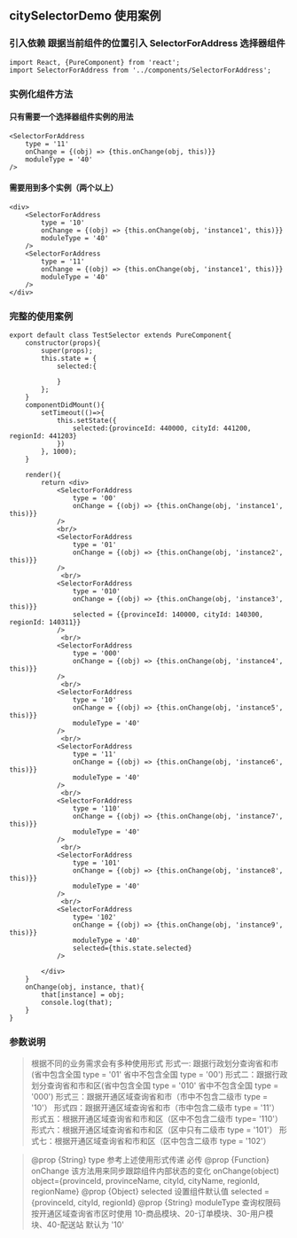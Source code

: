 ## citySelectorDemo 使用案例

### 引入依赖 跟据当前组件的位置引入 SelectorForAddress 选择器组件
```
import React, {PureComponent} from 'react';
import SelectorForAddress from '../components/SelectorForAddress';
```

### 实例化组件方法
#### 只有需要一个选择器组件实例的用法
```
<SelectorForAddress
    type = '11'
    onChange = {(obj) => {this.onChange(obj, this)}}
    moduleType = '40'  
/>
```
#### 需要用到多个实例（两个以上）
```
<div>
    <SelectorForAddress
        type = '10'
        onChange = {(obj) => {this.onChange(obj, 'instance1', this)}}
        moduleType = '40'  
    />
    <SelectorForAddress
        type = '11'
        onChange = {(obj) => {this.onChange(obj, 'instance1', this)}}
        moduleType = '40'  
    />
</div>
```
### 完整的使用案例
```
export default class TestSelector extends PureComponent{
    constructor(props){
        super(props);
        this.state = {
            selected:{

            }
        };
    }
    componentDidMount(){
        setTimeout(()=>{
            this.setState({
                selected:{provinceId: 440000, cityId: 441200, regionId: 441203}
            })
        }, 1000);
    }
   
    render(){
        return <div>
            <SelectorForAddress 
                type = '00'
                onChange = {(obj) => {this.onChange(obj, 'instance1', this)}}
            />
            <br/>
            <SelectorForAddress
                type = '01'
                onChange = {(obj) => {this.onChange(obj, 'instance2', this)}}
            />
             <br/>
            <SelectorForAddress
                type = '010'
                onChange = {(obj) => {this.onChange(obj, 'instance3', this)}}
                selected = {{provinceId: 140000, cityId: 140300, regionId: 140311}}
            />
             <br/>
            <SelectorForAddress 
                type = '000'
                onChange = {(obj) => {this.onChange(obj, 'instance4', this)}}
            />
             <br/>
            <SelectorForAddress 
                type = '10'
                onChange = {(obj) => {this.onChange(obj, 'instance5', this)}}
                moduleType = '40' 
            />
             <br/>
            <SelectorForAddress 
                type = '11'
                onChange = {(obj) => {this.onChange(obj, 'instance6', this)}}
                moduleType = '40'  
            />
             <br/>
            <SelectorForAddress 
                type = '110'
                onChange = {(obj) => {this.onChange(obj, 'instance7', this)}}
                moduleType = '40' 
            />
             <br/>
            <SelectorForAddress 
                type = '101'
                onChange = {(obj) => {this.onChange(obj, 'instance8', this)}}
                moduleType = '40' 
            />
             <br/>
            <SelectorForAddress 
                type= '102'
                onChange = {(obj) => {this.onChange(obj, 'instance9', this)}}
                moduleType = '40' 
                selected={this.state.selected}
            />
            
        </div>
    }
    onChange(obj, instance, that){
        that[instance] = obj;
        console.log(that);
    }
}
```
### 参数说明
 > 根据不同的业务需求会有多种使用形式
 > 形式一: 跟据行政划分查询省和市(省中包含全国 type = '01' 省中不包含全国 type = '00') 
 > 形式二：跟据行政划分查询省和市和区(省中包含全国 type = '010' 省中不包含全国 type = '000')
 > 形式三：跟据开通区域查询省和市（市中不包含二级市 type = '10'）
 > 形式四：跟据开通区域查询省和市（市中包含二级市 type = '11'）
 > 形式五：根据开通区域查询省和市和区（区中不包含二级市 type= '110'）
 > 形式六：根据开通区域查询省和市和区（区中只有二级市 type = '101'）
 > 形式七：根据开通区域查询省和市和区（区中包含二级市 type = '102'）

> @prop {String} type 参考上述使用形式传递 必传
> @prop {Function} onChange 该方法用来同步跟踪组件内部状态的变化 onChange(object) object={provinceId, provinceName, cityId, cityName, regionId, regionName} 
> @prop {Object} selected 设置组件默认值 selected = {provinceId, cityId, regionId}
> @prop {String} moduleType 查询权限码 按开通区域查询省市区时使用 10-商品模块、20-订单模块、30-用户模块、40-配送站 默认为 '10'
 
